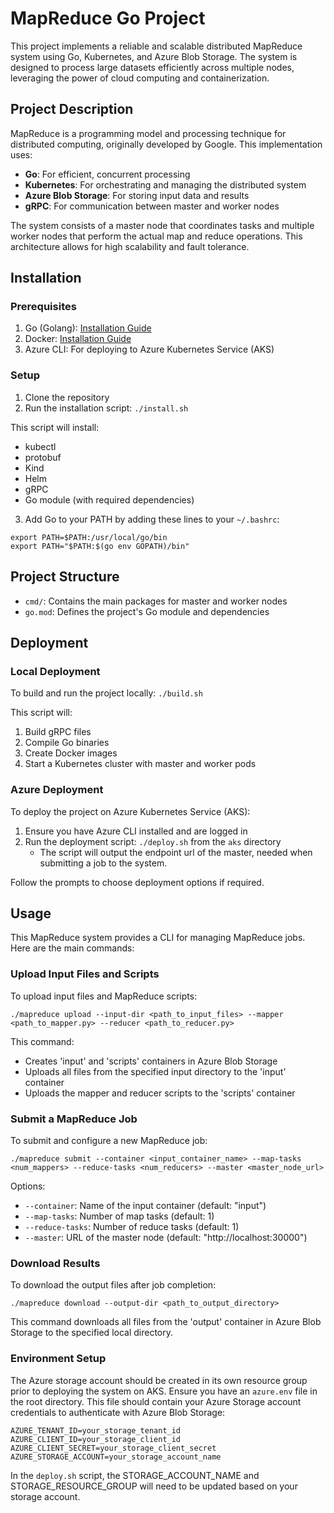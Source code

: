 # MapReduce Go Project

This project implements a reliable and scalable distributed MapReduce system using Go, Kubernetes, and Azure Blob Storage. The system is designed to process large datasets efficiently across multiple nodes, leveraging the power of cloud computing and containerization.

## Project Description

MapReduce is a programming model and processing technique for distributed computing, originally developed by Google. This implementation uses:

- **Go**: For efficient, concurrent processing
- **Kubernetes**: For orchestrating and managing the distributed system
- **Azure Blob Storage**: For storing input data and results
- **gRPC**: For communication between master and worker nodes

The system consists of a master node that coordinates tasks and multiple worker nodes that perform the actual map and reduce operations. This architecture allows for high scalability and fault tolerance.

## Installation

### Prerequisites

1. Go (Golang): [Installation Guide](https://golang.org/doc/install)
2. Docker: [Installation Guide](https://www.digitalocean.com/community/tutorials/how-to-install-and-use-docker-on-ubuntu-18-04)
3. Azure CLI: For deploying to Azure Kubernetes Service (AKS)

### Setup

1. Clone the repository
2. Run the installation script: `./install.sh`

This script will install:
- kubectl
- protobuf
- Kind
- Helm
- gRPC
- Go module (with required dependencies)

3. Add Go to your PATH by adding these lines to your `~/.bashrc`:

```
export PATH=$PATH:/usr/local/go/bin
export PATH="$PATH:$(go env GOPATH)/bin"
```

## Project Structure

- `cmd/`: Contains the main packages for master and worker nodes
- `go.mod`: Defines the project's Go module and dependencies

## Deployment

### Local Deployment

To build and run the project locally: `./build.sh`

This script will:
1. Build gRPC files
2. Compile Go binaries
3. Create Docker images
4. Start a Kubernetes cluster with master and worker pods

### Azure Deployment

To deploy the project on Azure Kubernetes Service (AKS):

1. Ensure you have Azure CLI installed and are logged in
2. Run the deployment script: `./deploy.sh` from the `aks` directory
    -  The script will output the endpoint url of the master, needed when submitting a job to the system.

Follow the prompts to choose deployment options if required.

## Usage

This MapReduce system provides a CLI for managing MapReduce jobs. Here are the main commands:

### Upload Input Files and Scripts

To upload input files and MapReduce scripts:
```
./mapreduce upload --input-dir <path_to_input_files> --mapper <path_to_mapper.py> --reducer <path_to_reducer.py>
```

This command:
- Creates 'input' and 'scripts' containers in Azure Blob Storage
- Uploads all files from the specified input directory to the 'input' container
- Uploads the mapper and reducer scripts to the 'scripts' container

### Submit a MapReduce Job

To submit and configure a new MapReduce job:

```
./mapreduce submit --container <input_container_name> --map-tasks <num_mappers> --reduce-tasks <num_reducers> --master <master_node_url>
```

Options:
- `--container`: Name of the input container (default: "input")
- `--map-tasks`: Number of map tasks (default: 1)
- `--reduce-tasks`: Number of reduce tasks (default: 1)
- `--master`: URL of the master node (default: "http://localhost:30000")

### Download Results

To download the output files after job completion:
```
./mapreduce download --output-dir <path_to_output_directory>
```

This command downloads all files from the 'output' container in Azure Blob Storage to the specified local directory.

### Environment Setup

The Azure storage account should be created in its own resource group prior to deploying the system on AKS. Ensure you have an `azure.env` file in the root directory. This file should contain your Azure Storage account credentials to authenticate with Azure Blob Storage:

```
AZURE_TENANT_ID=your_storage_tenant_id
AZURE_CLIENT_ID=your_storage_client_id
AZURE_CLIENT_SECRET=your_storage_client_secret
AZURE_STORAGE_ACCOUNT=your_storage_account_name
```

In the `deploy.sh` script, the STORAGE_ACCOUNT_NAME and STORAGE_RESOURCE_GROUP will need to be updated based on your storage account.

